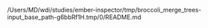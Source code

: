 /Users/MD/wdi/studies/ember-inspector/tmp/broccoli_merge_trees-input_base_path-g6bbRf1H.tmp/0/README.md